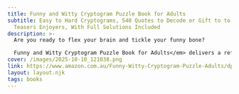 ```yaml
---
title: Funny and Witty Cryptogram Puzzle Book for Adults
subtitle: Easy to Hard Cryptograms, 540 Quotes to Decode or Gift to to Brain
  Teasers Enjoyers, With Full Solutions Included
description: >-
  Are you ready to flex your brain and tickle your funny bone? 

  Funny and Witty Cryptogram Puzzle Book for Adults</em> delivers a refreshing twist on classic cryptograms—packed with clever quotes, sassy humor, and satisfying challenges
cover: /images/2025-10-10_121038.png
link: https://www.amazon.com.au/Funny-Witty-Cryptogram-Puzzle-Adults/dp/B0FJ8J1WMM/ref=sr_1_1?crid=31HTINLJ0NTOA&dib=eyJ2IjoiMSJ9.dkvyg1oMjP-7HnLggwRnoR-ZPNpANV0yoL4hmVfIGqHzHbGPlpP-tQ4iwSiC00bdu4EjnonMGEMK4nHzg7VQrfMyuPL4Y5R7tRY7zrluDCLCPEghivA_PB6fsJBq_A77RWrRpk2TAKQdW--qlMBbc12AIPFOwJCPEe6-9pM6TsYKU_sDyCbUxOfvurPiDclC70L7NfpO63Zbp1__bKkSC6DH6H8AuItO6EDxD1nPZdk.FgD8EA9TVb21ATMHGmwH0xXE8I-oXbBw8nh1bgcmSUQ&dib_tag=se&keywords=Funny+and+Witty+Cryptogram+Puzzle+Book+for+Adults+Easy+to+Hard+Cryptograms%2C+540+Quotes+to+Decode+or+Gift+to+to+Brain+Teasers+Enjoyers%2C+With+Full+Solutions+Included&qid=1760094835&s=books&sprefix=funny+and+witty+cryptogram+puzzle+book+for+adults+easy+to+hard+cryptograms+540+quotes+to+decode+or+gift+to+to+brain+teasers+enjoyers+with+full+solutions+included%2Cstripbooks%2C316&sr=1-1
layout: layout.njk
tags: books
---
```

